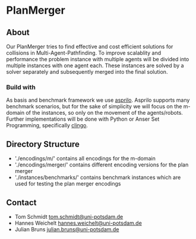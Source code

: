 # PlanMerger

## About

Our PlanMerger tries to find effective and cost efficient solutions for collisions in Multi-Agent-Pathfinding.
To improve scalablity and performance the problem instance with multiple agents will be divided into multiple instances with one agent each.
These instances are solved by a solver separately and subsequently merged into the final solution.


### Build with

As basis and benchmark framework we use [asprilo](https://asprilo.github.io/).
Asprilo supports many benchmark scenarios, but for the sake of simplicity we will focus on the m-domain of the instances, so only on the movement of the agents/robots.
Further implementations will be done with Python or Anser Set Programming, specifically [clingo](https://potassco.org/clingo/).


## Directory Structure

- './encodings/m/' contains all encodings for the m-domain
- './encodings/merger/' contains different encoding versions for the plan merger
- './instances/benchmarks/' contains benchmark instances which are used for testing the plan merger encodings


## Contact

- Tom Schmidt tom.schmidt@uni-potsdam.de
- Hannes Weichelt hannes.weichelt@uni-potsdam.de
- Julian Bruns julian.bruns@uni-potsdam.de


